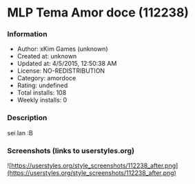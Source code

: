 # MLP Tema Amor doce (112238)

### Information
- Author: xKim Games (unknown)
- Created at: unknown
- Updated at: 4/5/2015, 12:50:38 AM
- License: NO-REDISTRIBUTION
- Category: amordoce
- Rating: undefined
- Total installs: 108
- Weekly installs: 0


### Description
sei lan :B


### Screenshots (links to userstyles.org)
![https://userstyles.org/style_screenshots/112238_after.png](https://userstyles.org/style_screenshots/112238_after.png)


